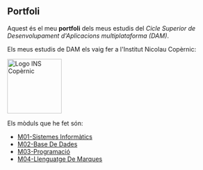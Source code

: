 ## Portfoli

Aquest és el meu **portfoli** dels meus estudis del *Cicle Superior de Desenvolupament d'Aplicacions multiplataforma (DAM)*.

Els meus estudis de DAM els vaig fer a l'Institut Nicolau Copèrnic:

<img src="https://copernic.cat/images/logos/logo-header.png" width="125" alt="Logo INS Copèrnic">

Els mòduls que he fet són:

- [M01-Sistemes Informàtics](https://github.com/JorgeGilGuillen/Portfoli/tree/main/Mòduls/M01-SistemesInformatics)
- [M02-Base De Dades](https://github.com/JorgeGilGuillen/Portfoli/tree/main/Mòduls/M02-BasesDades)
- [M03-Programació](https://github.com/JorgeGilGuillen/Portfoli/tree/main/Mòduls/M03-Programacio)
- [M04-Llenguatge De Marques](https://github.com/JorgeGilGuillen/Portfoli/tree/main/Mòduls/M04-LlenguatgesDeMarques)
